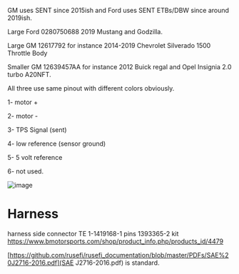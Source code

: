 GM uses SENT since 2015ish and Ford uses SENT ETBs/DBW since around 2019ish.

Large Ford 0280750688 2019 Mustang and Godzilla.

Large GM 12617792 for instance 2014-2019 Chevrolet Silverado 1500 Throttle Body

Smaller GM 12639457AA for instance 2012 Buick regal and Opel Insignia 2.0 turbo A20NFT.

All three use same pinout with different colors obviously.


1- motor +

2- motor -

3- TPS Signal (sent)

4- low reference (sensor ground)

5- 5 volt reference

6- not used.

![image](https://user-images.githubusercontent.com/48498823/201540621-2477aa01-176c-4e65-ba9d-a32ddd1d671a.png)



# Harness

harness side connector TE 1-1419168-1
pins 1393365-2
kit https://www.bmotorsports.com/shop/product_info.php/products_id/4479



[https://github.com/rusefi/rusefi_documentation/blob/master/PDFs/SAE%20J2716-2016.pdf](SAE J2716-2016.pdf) is standard.
